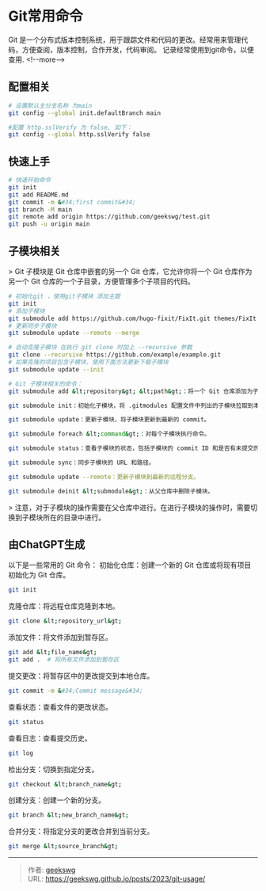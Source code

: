 # Git常用命令

Git 是一个分布式版本控制系统，用于跟踪文件和代码的更改。经常用来管理代码，方便查阅，版本控制，合作开发，代码审阅。
记录经常使用到git命令，以便查用.
&lt;!--more--&gt;

## 配置相关

```bash
# 设置默认主分支名称 为main
git config --global init.defaultBranch main 

#配置 http.sslVerify 为 false, 如下：
git config --global http.sslVerify false

```

## 快速上手

``` bash
# 快速开始命令
git init
git add README.md
git commit -m &#34;first commit&#34;
git branch -M main
git remote add origin https://github.com/geekswg/test.git
git push -u origin main
```

## 子模块相关

&gt; Git 子模块是 Git 仓库中嵌套的另一个 Git 仓库，它允许你将一个 Git 仓库作为另一个 Git 仓库的一个子目录，方便管理多个子项目的代码。

```bash
# 初始化git ，使用git子模块 添加主题
git init
# 添加子模块
git submodule add https://github.com/hugo-fixit/FixIt.git themes/FixIt
# 更新同步子模块
git submodule update --remote --merge

# 自动克隆子模块 在执行 git clone 时加上 --recursive 参数
git clone --recursive https://github.com/example/example.git
# 如果克隆的项目包含子模块，使用下面方法更新下载子模块
git submodule update --init

# Git 子模块相关的命令：
git submodule add &lt;repository&gt; &lt;path&gt;：将一个 Git 仓库添加为子模块。

git submodule init：初始化子模块，将 .gitmodules 配置文件中列出的子模块拉取到本地。

git submodule update：更新子模块，将子模块更新到最新的 commit。

git submodule foreach &lt;command&gt;：对每个子模块执行命令。

git submodule status：查看子模块的状态，包括子模块的 commit ID 和是否有未提交的修改。

git submodule sync：同步子模块的 URL 和路径。

git submodule update --remote：更新子模块到最新的远程分支。

git submodule deinit &lt;submodule&gt;：从父仓库中删除子模块。
```

&gt; 注意，对于子模块的操作需要在父仓库中进行。在进行子模块的操作时，需要切换到子模块所在的目录中进行。

## 由ChatGPT生成

以下是一些常用的 Git 命令：
初始化仓库：创建一个新的 Git 仓库或将现有项目初始化为 Git 仓库。

```bash
git init
```

克隆仓库：将远程仓库克隆到本地。

```bash
git clone &lt;repository_url&gt;
```

添加文件：将文件添加到暂存区。

```bash
git add &lt;file_name&gt;
git add .  # 将所有文件添加到暂存区
```

提交更改：将暂存区中的更改提交到本地仓库。

```bash
git commit -m &#34;Commit message&#34;
```

查看状态：查看文件的更改状态。

```bash
git status
```

查看日志：查看提交历史。

```bash
git log
```

检出分支：切换到指定分支。

```bash
git checkout &lt;branch_name&gt;
```

创建分支：创建一个新的分支。

```bash
git branch &lt;new_branch_name&gt;
```

合并分支：将指定分支的更改合并到当前分支。

```bash
git merge &lt;source_branch&gt;
```


---

> 作者: [geekswg](https://github.com/geekswg)  
> URL: https://geekswg.github.io/posts/2023/git-usage/  

